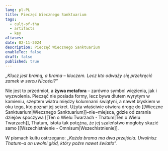 ```yaml
---
lang: pl-PL
title: Pieczęć Wiecznego Sanktuarium
tags:
  - cult-of-tha
  - artifacts
  - key
aliases: 
date: 02-11-2024
description: Pieczęć Wiecznego Sanktuarium
enableToc: false
draft: false
published: true
---
```

*„Klucz jest bramą, a brama – kluczem. Lecz kto odważy się przekręcić zamek w sercu Nicości?”* 

Nie jest to przedmiot, a **żywa metafora** – zarówno symbol więzienia, jak i wyzwolenia.
Pieczęć nie posiada formy, lecz bywa dłutem wyrytym w kamieniu, szeptem wiatru między kolumnami świątyni, a nawet błyskiem w oku tego, kto poznał jej sekret.
Użyta właściwie otwiera drogę do [[Wieczne Sanktuarium|Wiecznego Sanktuarium]]–nie−miejsca, gdzie od zarania dziejów spoczywa [[Ten o Wielu Twarzach - Thatum|Ten o Wielu Twarzach]], Thatum, istota tak potężna, że jej szaleństwo mogłoby skazić samo [[Wszechistnienie - Omnisum|Wszechistnienie]]. 

W pismach kultu ostrzegano: *„Każda brama ma dwa przejścia. Uwolnisz Thatum–a on uwolni głód, który pożre nawet światło”*.